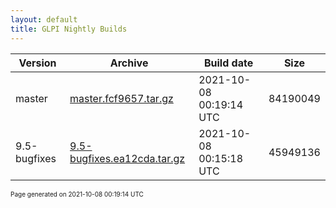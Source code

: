 ```yaml
---
layout: default
title: GLPI Nightly Builds
---
```


Version|Archive|Build date|Size
---|---|---|---
master|[master.fcf9657.tar.gz](master.fcf9657.tar.gz)|2021-10-08 00:19:14 UTC|84190049
9.5-bugfixes|[9.5-bugfixes.ea12cda.tar.gz](9.5-bugfixes.ea12cda.tar.gz)|2021-10-08 00:15:18 UTC|45949136

<font size="1">Page generated on 2021-10-08 00:19:14 UTC</font>
